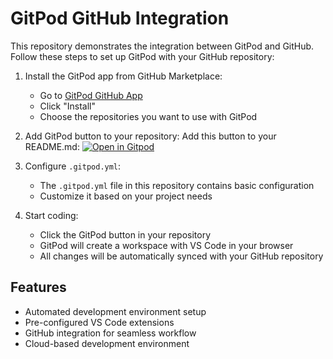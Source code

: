 # GitPod GitHub Integration

This repository demonstrates the integration between GitPod and GitHub. Follow these steps to set up GitPod with your GitHub repository:

1. Install the GitPod app from GitHub Marketplace:
   - Go to [GitPod GitHub App](https://github.com/apps/gitpod-io)
   - Click "Install"
   - Choose the repositories you want to use with GitPod

2. Add GitPod button to your repository:
   Add this button to your README.md:
   [![Open in Gitpod](https://gitpod.io/button/open-in-gitpod.svg)](https://gitpod.io/#https://github.com/USERNAME/REPO)

3. Configure `.gitpod.yml`:
   - The `.gitpod.yml` file in this repository contains basic configuration
   - Customize it based on your project needs

4. Start coding:
   - Click the GitPod button in your repository
   - GitPod will create a workspace with VS Code in your browser
   - All changes will be automatically synced with your GitHub repository

## Features
- Automated development environment setup
- Pre-configured VS Code extensions
- GitHub integration for seamless workflow
- Cloud-based development environment
